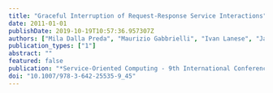 ```yaml
---
title: "Graceful Interruption of Request-Response Service Interactions"
date: 2011-01-01
publishDate: 2019-10-19T10:57:36.957307Z
authors: ["Mila Dalla Preda", "Maurizio Gabbrielli", "Ivan Lanese", "Jacopo Mauro", "Gianluigi Zavattaro"]
publication_types: ["1"]
abstract: ""
featured: false
publication: "*Service-Oriented Computing - 9th International Conference, ICSOC 2011, Paphos, Cyprus, December 5-8, 2011 Proceedings*"
doi: "10.1007/978-3-642-25535-9_45"
---
```


